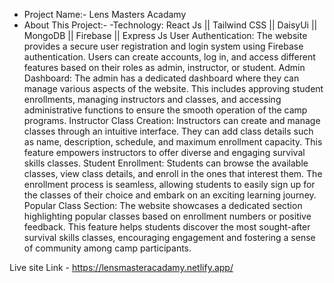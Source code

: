 - Project Name:- Lens Masters Acadamy
- About This Project:-
-Technology: React Js || Tailwind CSS || DaisyUi || MongoDB || Firebase || Express Js
User Authentication: The website provides a secure user registration and login system using Firebase authentication. Users can create accounts, log in, and access different features based on their roles as admin, instructor, or student.
Admin Dashboard: The admin has a dedicated dashboard where they can manage various aspects of the website. This includes approving student enrollments, managing instructors and classes, and accessing administrative functions to ensure the smooth operation of the camp programs.
Instructor Class Creation: Instructors can create and manage classes through an intuitive interface. They can add class details such as name, description, schedule, and maximum enrollment capacity. This feature empowers instructors to offer diverse and engaging survival skills classes.
Student Enrollment: Students can browse the available classes, view class details, and enroll in the ones that interest them. The enrollment process is seamless, allowing students to easily sign up for the classes of their choice and embark on an exciting learning journey.
Popular Class Section: The website showcases a dedicated section highlighting popular classes based on enrollment numbers or positive feedback. This feature helps students discover the most sought-after survival skills classes, encouraging engagement and fostering a sense of community among camp participants.

Live site Link - https://lensmasteracadamy.netlify.app/
